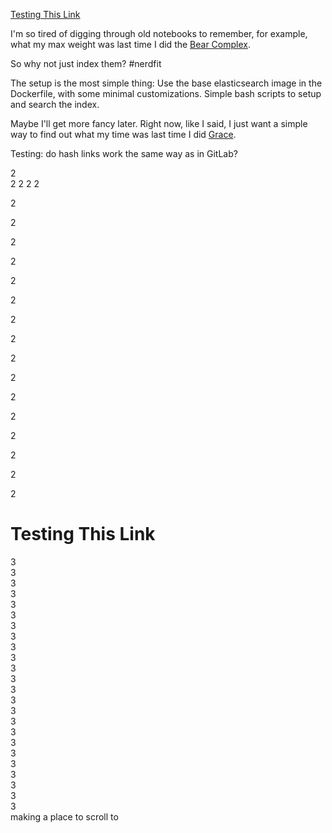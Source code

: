 [Testing This Link](#testing-this-link)


I'm so tired of digging through old notebooks to remember, for example,
what my max weight was last time I did the [Bear Complex](https://www.youtube.com/watch?v=0WOP9J7QPwI).

So why not just index them? #nerdfit

The setup is the most simple thing: Use the base elasticsearch image in the Dockerfile,
with some minimal customizations. Simple bash scripts to setup and search the index.

Maybe I'll get more fancy later. Right now, like I said, I just want a simple way to 
find out what my time was last time I did [Grace](https://www.youtube.com/watch?v=b4AYavd9hHE).

Testing: do hash links work the same way as in GitLab?




2  
2 
2 
2 
2 

2 

2 

2 

2 

2 

2 

2 

2 

2 

2 

2 

2 

2 

2 

2 

2 


 



# Testing This Link

3   
3   
3   
3   
3   
3   
3   
3   
3   
3   
3   
3   
3   
3   
3   
3   
3   
3   
3   
3   
3   
3   
3   
3   
making a place to scroll to
